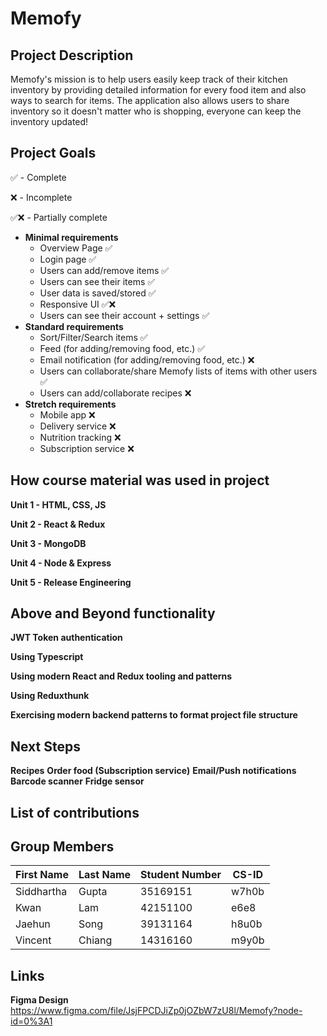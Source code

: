 # Memofy

## Project Description

Memofy's mission is to help users easily keep track of their kitchen inventory by providing detailed information for every food item and also ways to search for items. The application also allows users to share inventory so it doesn't matter who is shopping, everyone can keep the inventory updated!

## Project Goals

✅ - Complete

❌ - Incomplete

✅❌ - Partially complete

- **Minimal requirements**
  - Overview Page ✅
  - Login page ✅
  - Users can add/remove items ✅
  - Users can see their items ✅
  - User data is saved/stored ✅
  - Responsive UI ✅❌
  - Users can see their account + settings ✅
- **Standard requirements**
  - Sort/Filter/Search items ✅
  - Feed (for adding/removing food, etc.) ✅
  - Email notification (for adding/removing food, etc.) ❌
  - Users can collaborate/share Memofy lists of items with other users ✅
  - Users can add/collaborate recipes ❌
- **Stretch requirements**
  - Mobile app ❌
  - Delivery service ❌
  - Nutrition tracking ❌
  - Subscription service ❌

## How course material was used in project

**Unit 1 - HTML, CSS, JS**

**Unit 2 - React & Redux**

**Unit 3 - MongoDB**

**Unit 4 - Node & Express**

**Unit 5 - Release Engineering**

## Above and Beyond functionality

**JWT Token authentication**

**Using Typescript**

**Using modern React and Redux tooling and patterns**

**Using Reduxthunk**

**Exercising modern backend patterns to format project file structure**

## Next Steps

**Recipes**
**Order food (Subscription service)**
**Email/Push notifications**
**Barcode scanner**
**Fridge sensor**

## List of contributions

## Group Members

| **First Name** | **Last Name** | **Student Number** | **CS-ID** |
| --- | --- | --- | --- |
| Siddhartha | Gupta | 35169151 | w7h0b |
| Kwan | Lam | 42151100 | e6e8 |
| Jaehun | Song | 39131164 | h8u0b |
| Vincent | Chiang | 14316160 | m9y0b |

## Links

**Figma Design** https://www.figma.com/file/JsjFPCDJiZp0jOZbW7zU8l/Memofy?node-id=0%3A1
